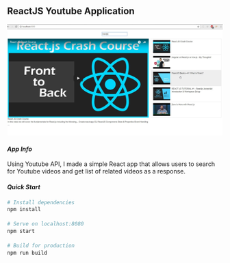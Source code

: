 ## **ReactJS Youtube Application** ##

![](Resources/img/preview.jpg)

#### *App Info*

Using Youtube API, I made a simple React app that allows users to search for Youtube videos and get list of related videos as a response.

#### *Quick Start*

``` bash
# Install dependencies
npm install

# Serve on localhost:8080
npm start

# Build for production
npm run build
``` 